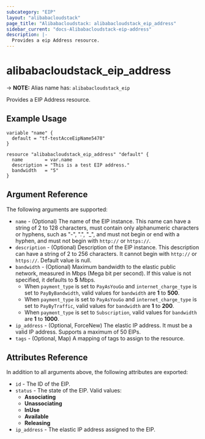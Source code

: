 ```yaml
---
subcategory: "EIP"
layout: "alibabacloudstack"
page_title: "Alibabacloudstack: alibabacloudstack_eip_address"
sidebar_current: "docs-Alibabacloudstack-eip-address"
description: |- 
  Provides a eip Address resource.
---
```


# alibabacloudstack_eip_address
-> **NOTE:** Alias name has: `alibabacloudstack_eip`

Provides a EIP Address resource.

## Example Usage

```hcl
variable "name" {
  default = "tf-testAcceEipName5478"
}

resource "alibabacloudstack_eip_address" "default" {
  name        = var.name
  description = "This is a test EIP address."
  bandwidth   = "5"
}
```

## Argument Reference

The following arguments are supported:

* `name` - (Optional) The name of the EIP instance. This name can have a string of 2 to 128 characters, must contain only alphanumeric characters or hyphens, such as "-", ".", "_", and must not begin or end with a hyphen, and must not begin with `http://` or `https://`.
* `description` - (Optional) Description of the EIP instance. This description can have a string of 2 to 256 characters. It cannot begin with `http://` or `https://`. Default value is null.
* `bandwidth` - (Optional) Maximum bandwidth to the elastic public network, measured in Mbps (Mega bit per second). If this value is not specified, it defaults to **5** Mbps.  
  - When `payment_type` is set to `PayAsYouGo` and `internet_charge_type` is set to `PayByBandwidth`, valid values for `bandwidth` are **1** to **500**.
  - When `payment_type` is set to `PayAsYouGo` and `internet_charge_type` is set to `PayByTraffic`, valid values for `bandwidth` are **1** to **200**.
  - When `payment_type` is set to `Subscription`, valid values for `bandwidth` are **1** to **1000**.
* `ip_address` - (Optional, ForceNew) The elastic IP address. It must be a valid IP address. Supports a maximum of 50 EIPs.
* `tags` - (Optional, Map) A mapping of tags to assign to the resource.

## Attributes Reference

In addition to all arguments above, the following attributes are exported:

* `id` - The ID of the EIP.
* `status` - The state of the EIP. Valid values:
  - **Associating**
  - **Unassociating**
  - **InUse**
  - **Available**
  - **Releasing**
* `ip_address` - The elastic IP address assigned to the EIP.